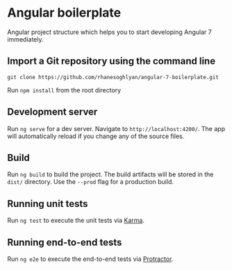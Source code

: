 # Angular boilerplate

Angular project structure which helps you to start developing Angular 7 immediately.

## Import a Git repository using the command line

```shell
git clone https://github.com/rhanesoghlyan/angular-7-boilerplate.git
```

Run `npm install` from the root directory

## Development server

Run `ng serve` for a dev server. Navigate to `http://localhost:4200/`. The app will automatically reload if you change any of the source files.

## Build

Run `ng build` to build the project. The build artifacts will be stored in the `dist/` directory. Use the `--prod` flag for a production build.

## Running unit tests

Run `ng test` to execute the unit tests via [Karma](https://karma-runner.github.io).

## Running end-to-end tests

Run `ng e2e` to execute the end-to-end tests via [Protractor](http://www.protractortest.org/).

